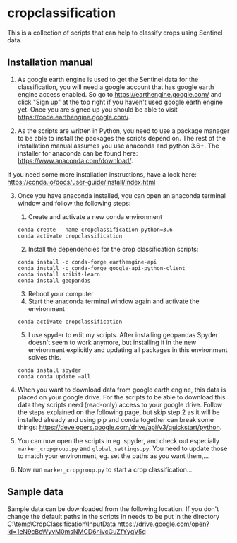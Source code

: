 # cropclassification
This is a collection of scripts that can help to classify crops using Sentinel data.

## Installation manual

1. As google earth engine is used to get the Sentinel data for the classification, you will need a
google account that has google earth engine access enabled.
So go to https://earthengine.google.com/ and click "Sign up" at the top right if you haven't used
google earth engine yet.
Once you are signed up you should be able to visit https://code.earthengine.google.com/.

2. As the scripts are written in Python, you need to use a package manager to be able to install
the packages the scripts depend on. The rest of the installation manual assumes you use anaconda and
python 3.6+. The installer for anaconda can be found here: https://www.anaconda.com/download/.

If you need some more installation instructions, have a look here:
https://conda.io/docs/user-guide/install/index.html

3. Once you have anaconda installed, you can open an anaconda terminal window and follow the
following steps:

      1. Create and activate a new conda environment
      ```
	  conda create --name cropclassification python=3.6
      conda activate cropclassification
	  ```
      2. Install the dependencies for the crop classification scripts:
      ```
	  conda install -c conda-forge earthengine-api
	  conda install -c conda-forge google-api-python-client
	  conda install scikit-learn
	  conda install geopandas
	  ```
      3. Reboot your computer
      4. Start the anaconda terminal window again and activate the environment
      ```
      conda activate cropclassification
      ```
      5. I use spyder to edit my scripts. After installing geopandas Spyder doesn't seem to work
      anymore, but installing it in the new environment explicitly and updating all
      packages in this environment solves this.
      ```
	  conda install spyder
      conda conda update –all
      ```

4. When you want to download data from google earth engine, this data is placed on your google
drive. For the scripts to be able to download this data they scripts need (read-only) access to your
google drive. Follow the steps explained on the following page, but skip step 2 as it will be
installed already and using pip and conda together can break some things:
https://developers.google.com/drive/api/v3/quickstart/python.

5. You can now open the scripts in eg. spyder, and check out especially `marker_cropgroup.py` and
`global_settings.py`. You need to update those to match your environment, eg. set the paths as you
want them,...

6. Now run `marker_cropgroup.py` to start a crop classification...

## Sample data

Sample data can be downloaded from the following location. If you don't change the default paths in the scripts in needs to be put in the directory C:\temp\CropClassification\InputData
https://drive.google.com/open?id=1eN9cBcWyvM0msNMCD6nivcGuZfYyqV5q
